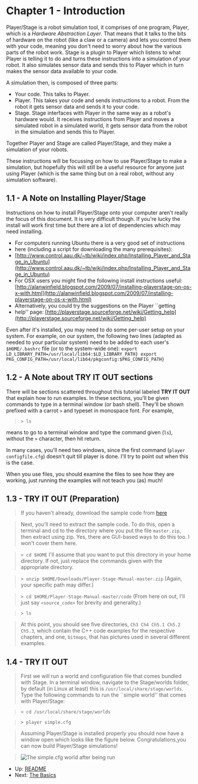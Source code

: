 # Chapter 1 -  Introduction

Player/Stage is a robot simulation tool, it comprises of one program,
Player, which is a *Hardware Abstraction Layer*. That means that it
talks to the bits of hardware on the robot (like a claw or a camera) and
lets you control them with your code, meaning you don't need to worry about
how the various parts of the robot work. Stage is a plugin to Player which
listens to what Player is telling it to do and turns these instructions
into a simulation of your robot. It also simulates sensor data and sends
this to Player which in turn makes the sensor data available to your code.

A simulation then, is composed of three parts:
* Your code. This talks to Player.
* Player. This takes your code and sends instructions to a robot. From the robot it gets sensor data and sends it to your code.
* Stage. Stage interfaces with Player in the same way as a robot's hardware would. It receives instructions from Player and moves a simulated robot in a simulated world, it gets sensor data from the robot in the simulation and sends this to Player.

Together Player and Stage are called Player/Stage, and they make a simulation of your robots.

These instructions will be focussing on how to use Player/Stage to make a
simulation, but hopefully this will still be a useful resource for anyone
just using Player (which is the same thing but on a real robot, without any simulation software).

## 1.1 - A Note on Installing Player/Stage
Instructions on how to install Player/Stage onto your computer aren't really the focus of this document. It is very difficult though. If you're lucky the install will work first time but there are a lot of dependencies which may need installing. 
* For computers running Ubuntu there is a very good set of instructions
* here (including a script for downloading the many prerequisites):
* [http://www.control.aau.dk/~tb/wiki/index.php/Installing_Player_and_Stage_in_Ubuntu](http://www.control.aau.dk/~tb/wiki/index.php/Installing_Player_and_Stage_in_Ubuntu)
* For OSX users you might find the following install instructions useful:
[http://alanwinfield.blogspot.com/2009/07/installing-playerstage-on-os-x-with.html](http://alanwinfield.blogspot.com/2009/07/installing-playerstage-on-os-x-with.html)
* Alternatively, you could try the suggestions on the Player ``getting
* help'' page:
[http://playerstage.sourceforge.net/wiki/Getting_help](http://playerstage.sourceforge.net/wiki/Getting_help)

Even after it's installed, you may need to do some per-user setup on your
system.  For example, on our system, the following two lines (adapted as
needed to your particular system) need to be added to each user's
`$HOME/.bashrc` file (or to the system-wide one): ``` export
LD_LIBRARY_PATH=/usr/local/lib64:$LD_LIBRARY_PATH} export
PKG_CONFIG_PATH=/usr/local/lib64/pkgconfig:$PKG_CONFIG_PATH} ```

## 1.2 - A Note about TRY IT OUT sections 
There will be sections scattered throughout this tutorial labeled **TRY IT
OUT** that explain how to run examples. 
In these sections, you'll be given commands to type in a terminal window
(or bash shell).  They'll be shown prefixed with a carrot `>` and
typeset in monospace font. For example, 

> `> ls`

means to go to a terminal window and type the command given (`ls`), without
the `>` character, then hit return.

In many cases, you'll need two windows, since the first command (`player
configfile.cfg`) doesn't quit till player is done.  I'll try to point out
when this is the case.

When you use files, you should examine the files to see how they are
working, just running the examples will not teach you (as) much!

## 1.3 - TRY IT OUT (Preparation)
> If you haven't already, download the sample code from [here](../..//archive/master.zip) 

> Next, you'll need to extract the sample code.  To do this, open a
 terminal and cd to the directory where you put the file
 `master.zip`, then extract using zip.  Yes, there are
 GUI-based ways to do this too.  I won't cover them here.

> `> cd $HOME` I'll assume that you want to put this directory in your home directory.  If not, just replace the commands given with the appropriate directory. 

> `> unzip $HOME/Downloads/Player-Stage-Manual-master.zip` (Again, your specific path may differ.)

> `> cd $HOME/Player-Stage-Manual-master/code` (From here on out, I'll
> just say `<source_code>` for brevity and generality.)

> `> ls` 

> At this point, you should see five directories, `Ch3 Ch4 Ch5.1 Ch5.2
> Ch5.3`, which contain the C++ code examples for the respective chapters, and
> one, `bitmaps`, that has pictures used in several different examples.


## 1.4 - TRY IT OUT
> First we will run a world and configuration file that comes bundled with Stage. In a terminal window, navigate to the Stage/worlds folder, by default (in Linux at least) this is `/usr/local/share/stage/worlds`. Type the following commands to run the ``simple world'' that comes with Player/Stage: 

> `> cd /usr/local/share/stage/worlds` 

> `> player simple.cfg`

> Assuming Player/Stage is installed properly you should now have a window open which looks like the figure below.  Congratulations,you can now build Player/Stage simulations!

> ![The simple.cfg world after being run](https://github.com/NickelsLab/Player-Stage-Manual/blob/master/pics/simpleworld.png)


* Up: [README](README.md)
* Next: [The Basics](BASICS.md)
